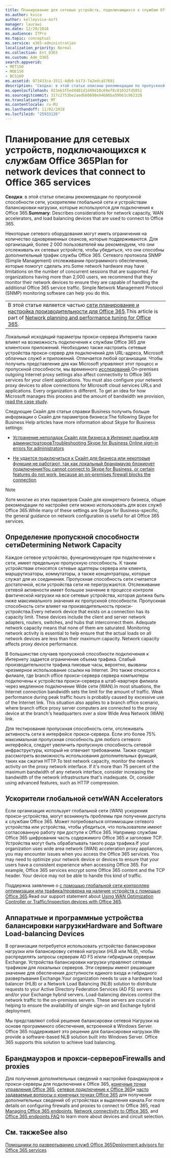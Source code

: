 ```yaml
---
title: Планирование для сетевых устройств, подключающихся к службам Office 365
ms.author: kvice
author: kelleyvice-msft
manager: laurawi
ms.date: 12/29/2016
ms.audience: ITPro
ms.topic: conceptual
ms.service: o365-administration
localization_priority: Normal
ms.collection: Ent_O365
ms.custom: Adm_O365
search.appverid:
- MET150
- MOE150
- BCS160
ms.assetid: 073433ca-3511-4db9-b173-7a2edca57691
description: 'Сводка: в этой статье описаны рекомендации по пропускной способности сети, ускорителям глобальной сети и устройствам балансировки нагрузки, которые используются для подключения к Office 365.'
ms.openlocfilehash: 023eb3f5ed4d81d1d49d18c69ef8c81032fd5851
ms.sourcegitcommit: 317c2753be2aedb60698e94606ba59b63c962328
ms.translationtype: MT
ms.contentlocale: ru-RU
ms.lasthandoff: 11/02/2018
ms.locfileid: "25933126"
---
```

# <a name="plan-for-network-devices-that-connect-to-office-365-services"></a><span data-ttu-id="f61e4-103">Планирование для сетевых устройств, подключающихся к службам Office 365</span><span class="sxs-lookup"><span data-stu-id="f61e4-103">Plan for network devices that connect to Office 365 services</span></span>

 <span data-ttu-id="f61e4-104">**Сводка**: в этой статье описаны рекомендации по пропускной способности сети, ускорителям глобальной сети и устройствам балансировки нагрузки, которые используются для подключения к Office 365.</span><span class="sxs-lookup"><span data-stu-id="f61e4-104">**Summary**: Describes considerations for network capacity, WAN accelerators, and load balancing devices that are used to connect to Office 365.</span></span>
  
<span data-ttu-id="f61e4-p101">Некоторые сетевого оборудования могут иметь ограничения на количество одновременных сеансов, которые поддерживаются. Для организаций, более 2 000 пользователей мы рекомендуем, что они отслеживать их сетевых устройств, чтобы убедиться, что они способны дополнительный трафик службы Office 365. Сетевого протокола SNMP (Simple Management) отслеживании программного обеспечения, которые помогут сделать это.</span><span class="sxs-lookup"><span data-stu-id="f61e4-p101">Some network hardware may have limitations on the number of concurrent sessions that are supported. For organizations having more than 2,000 users, we recommend that they monitor their network devices to ensure they are capable of handling the additional Office 365 service traffic. Simple Network Management Protocol (SNMP) monitoring software can help you do this.</span></span>

||
|:-----|
| <span data-ttu-id="f61e4-108">В этой статье является частью [сети планирование и настройка производительности для Office 365](https://aka.ms/tune).</span><span class="sxs-lookup"><span data-stu-id="f61e4-108">This article is part of [Network planning and performance tuning for Office 365](https://aka.ms/tune).</span></span>|

<span data-ttu-id="f61e4-p102">Локальный исходящий параметры прокси-сервера Интернета также влияет на возможность подключения к службам Office 365 для клиентских приложений. Необходимо также настроить сетевые устройства прокси-сервер для подключений для URL-адреса, Microsoft облачных служб и приложений. Отличается любой организации. Чтобы получить представление для как Microsoft управляют этот процесс и пропускной способности, мы временного [исследований](https://www.microsoft.com/itshowcase/Article/Content/631/Optimizing-network-performance-for-Microsoft-Office-365).</span><span class="sxs-lookup"><span data-stu-id="f61e4-p102">On-premises outgoing Internet proxy settings also affect connectivity to Office 365 services for your client applications. You must also configure your network proxy devices to allow connections for Microsoft cloud services URLs and applications. Every organization is different. To get an idea for how Microsoft manages this process and the amount of bandwidth we provision, [read the case study](https://www.microsoft.com/itshowcase/Article/Content/631/Optimizing-network-performance-for-Microsoft-Office-365).</span></span>
  
<span data-ttu-id="f61e4-113">Следующие Скайп для статьи справки Business получить больше информации о Скайп для параметров бизнеса:</span><span class="sxs-lookup"><span data-stu-id="f61e4-113">The following Skype for Business Help articles have more information about Skype for Business settings:</span></span>
  
- [<span data-ttu-id="f61e4-114">Устранение неполадок Скайп для бизнеса в Интернет ошибки для администраторов</span><span class="sxs-lookup"><span data-stu-id="f61e4-114">Troubleshooting Skype for Business Online sign-in errors for administrators</span></span>](https://docs.microsoft.com/skypeforbusiness/set-up-skype-for-business-online/troubleshooting-sign-in-errors-for-admins)

- [<span data-ttu-id="f61e4-115">Не удается подключиться к Скайп для бизнеса или некоторые функции не работают, так как локальный брандмауэр блокирует подключение</span><span class="sxs-lookup"><span data-stu-id="f61e4-115">You cannot connect to Skype for Business, or certain features do not work, because an on-premises firewall blocks the connection</span></span>](https://go.microsoft.com/fwlink/p/?LinkID=243625)

> [!NOTE]
> <span data-ttu-id="f61e4-116">Хотя многие из этих параметров Скайп для конкретного бизнеса, общие рекомендации по настройке сети можно использовать для всех служб Office 365.</span><span class="sxs-lookup"><span data-stu-id="f61e4-116">While many of these settings are Skype for Business-specific, the general guidance on network configuration is useful for all Office 365 services.</span></span>
  
## <a name="determining-network-capacity"></a><span data-ttu-id="f61e4-117">Определение пропускной способности сети</span><span class="sxs-lookup"><span data-stu-id="f61e4-117">Determining Network Capacity</span></span>

<span data-ttu-id="f61e4-p103">Каждое сетевое устройство, функционирующее при подключении к сети, имеет предельную пропускную способность. К таким устройствам относятся сетевые адаптеры сервера или клиента, маршрутизаторы, коммутаторы, а также концентраторы, которые служат для их соединения. Пропускная способность сети считается достаточной, если устройства сети не перегружаются. Отслеживание сетевой активности имеет большое значение в процессе контроля фактической нагрузки на все сетевые устройства, которая должна быть ниже максимального значения их пропускной способности. Пропускная способность сети влияет на производительность прокси-устройства.</span><span class="sxs-lookup"><span data-stu-id="f61e4-p103">Every network device that exists on a connection has its capacity limit. These devices include the client and server network adapters, routers, switches, and hubs that interconnect them. Adequate network capacity means that none of them are saturated. Monitoring network activity is essential to help ensure that the actual loads on all network devices are less than their maximum capacity. Network capacity affects proxy device performance.</span></span>
  
<span data-ttu-id="f61e4-p104">В большинстве случаев пропускной способности подключения к Интернету задается ограничение объема трафика. Слабый производительности трафика пиковые часы, вероятно, вызваны чрезмерное использование ссылки на Internet. Это также относится к филиале, где branch office прокси-сервера сервера компьютеры подключены к устройства прокси-сервера в штаб-квартире филиала через медленное подключение Wide сети (WAN).</span><span class="sxs-lookup"><span data-stu-id="f61e4-p104">In most situations, the Internet connection bandwidth sets the limit for the amount of traffic. Weak performance during peak traffic hours is probably caused by excessive use of the Internet link. This situation also applies to a branch office scenario, where branch office proxy server computers are connected to the proxy device at the branch's headquarters over a slow Wide Area Network (WAN) link.</span></span>
  
<span data-ttu-id="f61e4-p105">Для тестирования пропускная способность сети, отслеживать активность сети в интерфейсе прокси-сервера. Если это более 75% максимальная пропускная способность для любого сетевого интерфейса, следует увеличить пропускную способность сетевой инфраструктуры, который не отвечает требованиям. Также следует рассмотреть возможность использования дополнительных функций, таких как сжатия HTTP.</span><span class="sxs-lookup"><span data-stu-id="f61e4-p105">To test network capacity, monitor the network activity on the proxy network interface. If it's more than 75 percent of the maximum bandwidth of any network interface, consider increasing the bandwidth of the network infrastructure that's inadequate. Or, consider using advanced features, such as HTTP compression.</span></span>
  
## <a name="wan-accelerators"></a><span data-ttu-id="f61e4-129">Ускорители глобальной сети</span><span class="sxs-lookup"><span data-stu-id="f61e4-129">WAN Accelerators</span></span>

<span data-ttu-id="f61e4-p106">Если организация использует глобальной сети (WAN) ускорения прокси-устройства, могут возникнуть проблемы при получении доступа к службам Office 365. Может потребоваться оптимизации сетевого устройства или устройства, чтобы убедиться, что пользователи имеют согласованную работу при доступе к Office 365. Например службам Office 365 шифрования часть содержимого Office 365 и заголовке TCP. Устройства могут быть обрабатывать такого рода трафика.</span><span class="sxs-lookup"><span data-stu-id="f61e4-p106">If your organization uses wide area network (WAN) acceleration proxy appliances, you may encounter issues when you access the Office 365 services. You may need to optimize your network device or devices to ensure that your users have a consistent experience when accessing Office 365. For example, Office 365 services encrypt some Office 365 content and the TCP header. Your device may not be able to handle this kind of traffic.</span></span>
  
<span data-ttu-id="f61e4-134">Поддержка заявление о [с помощью глобальной сети контроллер оптимизации или трафика/проверка на наличие устройств с помощью Office 365](https://support.microsoft.com/kb/2690045).</span><span class="sxs-lookup"><span data-stu-id="f61e4-134">Read our support statement about [Using WAN Optimization Controller or Traffic/Inspection devices with Office 365](https://support.microsoft.com/kb/2690045).</span></span>
  
## <a name="hardware-and-software-load-balancing-devices"></a><span data-ttu-id="f61e4-135">Аппаратные и программные устройства балансировки нагрузки</span><span class="sxs-lookup"><span data-stu-id="f61e4-135">Hardware and Software Load-balancing Devices</span></span>

<span data-ttu-id="f61e4-p107">В организации потребуется использовать устройство балансировки нагрузки или балансировку сетевой нагрузки (HLB или NLB), чтобы распределять запросы серверам AD FS и/или гибридным серверам Exchange. Устройства балансировки нагрузки управляют сетевым трафиком для локальных серверов. Эти серверы имеют решающее значение для обеспечения доступности единого входа и гибридного развертывания Exchange.</span><span class="sxs-lookup"><span data-stu-id="f61e4-p107">Your organization needs to use a hardware load balancer (HLB) or a Network Load Balancing (NLB) solution to distribute requests to your Active Directory Federation Services (AD FS) servers and/or your Exchange hybrid servers. Load-balancing devices control the network traffic to the on-premises servers. These servers are crucial in helping to ensure the availability of single sign-on and Exchange hybrid deployment.</span></span>
  
<span data-ttu-id="f61e4-p108">Мы представляют собой решение балансировки сетевой Нагрузки на основе программного обеспечения, встроенной в Windows Server. Office 365 поддерживает это решение для балансировки нагрузки.</span><span class="sxs-lookup"><span data-stu-id="f61e4-p108">We provide a software-based NLB solution built into Windows Server. Office 365 supports this solution to achieve load balancing.</span></span>
  
## <a name="firewalls-and-proxies"></a><span data-ttu-id="f61e4-141">Брандмауэров и прокси-серверов</span><span class="sxs-lookup"><span data-stu-id="f61e4-141">Firewalls and proxies</span></span>

<span data-ttu-id="f61e4-142">Для получения дополнительных сведений о настройке брандмауэров и прокси-серверы для подключения к Office 365, [конечные точки управления Office 365](https://support.office.com/article/99cab9d4-ef59-4207-9f2b-3728eb46bf9a), [сетевое подключение к Office 365](network-connectivity.md)и [часто задаваемые вопросы о конечных точках Office 365](https://support.office.com/article/d4088321-1c89-4b96-9c99-54c75cae2e6d) для получения дополнительных сведений об устройствах и выделения канала.</span><span class="sxs-lookup"><span data-stu-id="f61e4-142">For more details on configuring firewalls and proxies to connect to Office 365, read [Managing Office 365 endpoints](https://support.office.com/article/99cab9d4-ef59-4207-9f2b-3728eb46bf9a), [Network connectivity to Office 365](network-connectivity.md), and [Office 365 endpoints FAQ](https://support.office.com/article/d4088321-1c89-4b96-9c99-54c75cae2e6d) to learn more about devices and circuit selection.</span></span>
  
## <a name="see-also"></a><span data-ttu-id="f61e4-143">См. также</span><span class="sxs-lookup"><span data-stu-id="f61e4-143">See also</span></span>

[<span data-ttu-id="f61e4-144">Помощники по развертыванию служб Office 365</span><span class="sxs-lookup"><span data-stu-id="f61e4-144">Deployment advisors for Office 365 services</span></span>](deployment-advisors-for-office-365.md)
